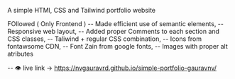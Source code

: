 A simple HTMl, CSS and Tailwind portfolio website

FOllowed ( Only Frontend )
-- Made efficient use of semantic elements,
-- Responsive web layout,
-- Added proper Comments to each section and CSS classes,
-- Taliwind + regular CSS combination,
-- Icons from fontawsome CDN,
-- Font Zain from google fonts,
-- Images with proper alt atributes

-- 👁️ live link -> https://nvgauravrd.github.io/simple-portfolio-gauravnv/
